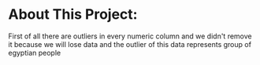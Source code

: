# About This Project:
First of all there are outliers in every numeric column and we didn't remove it because we will lose data and the outlier of this data represents group of egyptian people

